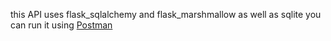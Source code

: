 this API uses flask_sqlalchemy and flask_marshmallow as well as sqlite
you can run it using [Postman](https://www.getpostman.com/postman)